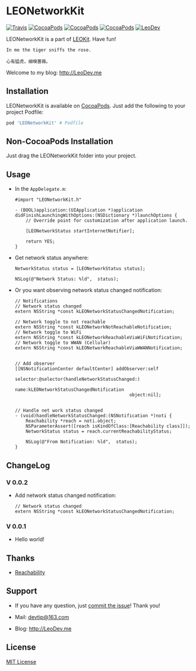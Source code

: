# LEONetworkKit

[![Travis](https://img.shields.io/travis/iTofu/LEONetworkKit.svg?style=flat)](https://travis-ci.org/iTofu/LEONetworkKit)
[![CocoaPods](https://img.shields.io/cocoapods/v/LEONetworkKit.svg)](http://cocoadocs.org/docsets/LEONetworkKit)
[![CocoaPods](https://img.shields.io/cocoapods/l/LEONetworkKit.svg)](https://raw.githubusercontent.com/iTofu/LEONetworkKit/master/LICENSE)
[![CocoaPods](https://img.shields.io/cocoapods/p/LEONetworkKit.svg)](http://cocoadocs.org/docsets/LEONetworkKit)
[![LeoDev](https://img.shields.io/badge/blog-LeoDev.me-brightgreen.svg)](http://leodev.me)

LEONetworkKit is a part of [LEOKit](https://github.com/iTofu/LEOKit). Have fun!


```
In me the tiger sniffs the rose.

心有猛虎，细嗅蔷薇。
```

Welcome to my blog: http://LeoDev.me



<!-- **[中文介绍](https://github.com/iTofu/LEONetworkKit/blob/master/README_zh-CN.md)** -->




## Installation

LEONetworkKit is available on [CocoaPods](https://cocoapods.org/). Just add the following to your project Podfile:

```ruby
pod 'LEONetworkKit' # Podfile
```



## Non-CocoaPods Installation

Just drag the LEONetworkKit folder into your project.



## Usage

* In the `AppDelegate.m`:

	```objc
	#import "LEONetworkKit.h"

	- (BOOL)application:(UIApplication *)application didFinishLaunchingWithOptions:(NSDictionary *)launchOptions {
	    // Override point for customization after application launch.
	    
	    [LEONetworkStatus startInternetNotifier];
	    
	    return YES;
	}
	```

* Get network status anywhere:

	```objc
	NetworkStatus status = [LEONetworkStatus status];
	
    NSLog(@"Network Status: %ld",  status);
	```

* Or you want observing network status changed notification:

	```objc
	// Notifications
	// Network status changed
	extern NSString *const kLEONetworkStatusChangedNotification;

	// Network toggle to not reachable
	extern NSString *const kLEONetworkNotReachableNotification;
	// Network toggle to WiFi
	extern NSString *const kLEONetworkReachableViaWiFiNotification;
	// Network toggle to WWAN (Cellular)
	extern NSString *const kLEONetworkReachableViaWWANNotification;


	// Add observer
	[[NSNotificationCenter defaultCenter] addObserver:self
                                             selector:@selector(handleNetworkStatusChanged:)
                                                 name:kLEONetworkStatusChangedNotification
                                               object:nil];
	

	// Handle net work status changed
	- (void)handleNetworkStatusChanged:(NSNotification *)noti {
	    Reachability *reach = noti.object;
	    NSParameterAssert([reach isKindOfClass:[Reachability class]]);
	    NetworkStatus status = reach.currentReachabilityStatus;
	    
	    NSLog(@"From Notification: %ld",  status);
	}
	```



## ChangeLog

### V 0.0.2

* Add network status changed notification:

	```objc
	// Network status changed
	extern NSString *const kLEONetworkStatusChangedNotification;
	```

### V 0.0.1

* Hello world!


## Thanks

* [Reachability](https://developer.apple.com/library/content/samplecode/Reachability)


## Support

* If you have any question, just [commit the issue](https://github.com/iTofu/LEONetworkKit/issues/new)! Thank you!

* Mail: devtip@163.com

* Blog: http://LeoDev.me



## License

[MIT License](http://opensource.org/licenses/MIT)
